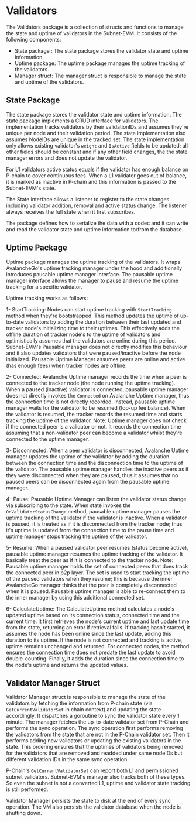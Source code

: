 # Validators

The Validators package is a collection of structs and functions to manage the state and uptime of validators in the Subnet-EVM. It consists of the following components:

- State package : The state package stores the validator state and uptime information.
- Uptime package: The uptime package manages the uptime tracking of the validators.
- Manager struct: The manager struct is responsible to manage the state and uptime of the validators.

## State Package

The state package stores the validator state and uptime information. The state package implements a CRUD interface for validators. The implementation tracks validators by their validationIDs and assumes they're unique per node and their validation period. The state implementation also assumes NodeIDs are unique in the tracked set. The state implementation only allows existing validator's `weight` and `IsActive` fields to be updated; all other fields should be constant and if any other field changes, the the state manager errors and does not update the validator.

For L1 validators active status equals if the validator has enough balance on P-chain to cover continuous fees. When a L1 validator goes out of balance, it is marked as inactive in P-chain and this information is passed to the Subnet-EVM's state.

The State interface allows a listener to register to the state changes including validator addition, removal and active status change. The listener always receives the full state when it first subscribes.

The package defines how to serialize the data with a codec and it can write and read the validator state and uptime information to/from the database.

## Uptime Package

Uptime package manages the uptime tracking of the validators. It wraps AvalancheGo's uptime tracking manager under the hood and additionally introduces pausable uptime manager interface. The pausable uptime manager interface allows the manager to pause and resume the uptime tracking for a specific validator.

Uptime tracking works as follows:

1- StartTracking: Nodes can start uptime tracking with `StartTracking` method when they're bootstrapped. This method updates the uptime of up-to-date validators by adding the duration between their last updated and tracker node's initializing time to their uptimes. This effectively adds the offline duration of tracker node's to the uptime of validators and optimistically assumes that the validators are online during this period. Subnet-EVM's Pausable manager does not directly modifies this behaviour and it also updates validators that were paused/inactive before the node initialized. Pausable Uptime Manager assumes peers are online and active (has enough fees) when tracker nodes are offline.

2- Connected: Avalanche Uptime manager records the time when a peer is connected to the tracker node (the node running the uptime tracking). When a paused (inactive) validator is connected, pausable uptime manager does not directly invokes the `Connected` on Avalanche Uptime manager, thus the connection time is not directly recorded. Instead, pausable uptime manager waits for the validator to be resumed (top-up fee balance). When the validator is resumed, the tracker records the resumed time and starts tracking the uptime of the validator. Note: Uptime manager does not check if the connected peer is a validator or not. It records the connection time assuming that a non-validator peer can become a validator whilst they're connected to the uptime manager.

3- Disconnected: When a peer validator is disconnected, Avalanche Uptime manager updates the uptime of the validator by adding the duration between the connection time and the disconnection time to the uptime of the validator. The pausable uptime manager handles the inactive peers as if they were disconnected when they are paused, thus it assumes that no paused peers can be disconnected again from the pausable uptime manager.

4- Pause: Pausable Uptime Manager can listen the validator status change via subscribing to the state. When state invokes the `OnValidatorStatusChange` method, pausable uptime manager pauses the uptime tracking of the validator if the validator is inactive. When a validator is paused, it is treated as if it is disconnected from the tracker node; thus it's uptime is updated from the connection time to the pause time and uptime manager stops tracking the uptime of the validator.

5- Resume: When a paused validator peer resumes (status become active), pausable uptime manager resumes the uptime tracking of the validator. It basically treat the peer as if it is connected to the tracker node. Note: Pausable uptime manager holds the set of connected peers that does track the connected peer in p2p layer. The set is used to start tracking the uptime of the paused validators when they resume; this is because the inner AvalancheGo manager thinks that the peer is completely disconnected when it is paused. Pausable uptime manager is able to re-connect them to the inner manager by using this additional connected set.

6- CalculateUptime: The CalculateUptime method calculates a node's updated uptime based on its connection status, connected time and the current time. It first retrieves the node's current uptime and last update time from the state, returning an error if retrieval fails. If tracking hasn’t started, it assumes the node has been online since the last update, adding this duration to its uptime. If the node is not connected and tracking is active, uptime remains unchanged and returned. For connected nodes, the method ensures the connection time does not predate the last update to avoid double-counting. Finally, it adds the duration since the connection time to the node's uptime and returns the updated values.

## Validator Manager Struct

Validator Manager struct is responsible to manage the state of the validators by fetching the information from P-chain state (via `GetCurrentValidatorSet` in chain context) and updating the state accordingly. It dispatches a goroutine to sync the validator state every 1 minute. The manager fetches the up-to-date validator set from P-Chain and performs the sync operation. The sync operation first performs removing the validators from the state that are not in the P-Chain validator set. Then it performs adding new validators or updating the existing validators in the state. This ordering ensures that the uptimes of validators being removed for the validators that are removed and readded under same nodeIDs but different validation IDs in the same sync operation.

P-Chain's `GetCurrentValidatorSet` can report both L1 and permissioned subnet validators. Subnet-EVM's manager also tracks both of these types. So even the subnet is not a converted L1, uptime and validator state tracking is still performed.

Validator Manager persists the state to disk at the end of every sync operation. The VM also persists the validator database when the node is shutting down.